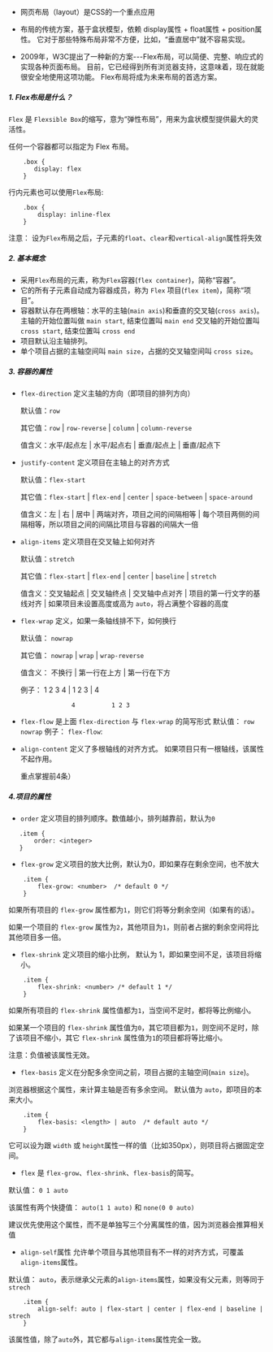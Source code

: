 * 网页布局（layout）是CSS的一个重点应用
* 布局的传统方案，基于盒状模型，依赖 display属性 + float属性 + position属性。
  它对于那些特殊布局非常不方便，比如，“垂直居中”就不容易实现。
  
* 2009年，W3C提出了一种新的方案---Flex布局，可以简便、完整、响应式的实现各种页面布局。
  目前，它已经得到所有浏览器支持，这意味着，现在就能很安全地使用这项功能。
  Flex布局将成为未来布局的首选方案。

##### 1. Flex布局是什么？
  `Flex` 是 `Flexsible Box`的缩写，意为“弹性布局”，用来为盒状模型提供最大的灵活性。

  任何一个容器都可以指定为 Flex 布局。
```
    .box {
       display: flex
    }           
```

  行内元素也可以使用`Flex`布局:

```
    .box {
        display: inline-flex
    }

```   
  注意： 设为`Flex`布局之后，子元素的`float`、`clear`和`vertical-align`属性将失效    

##### 2. 基本概念
  * 采用`Flex`布局的元素，称为`Flex`容器(`flex container`)，简称“容器”。
  * 它的所有子元素自动成为容器成员，称为 `Flex` 项目(`flex item`)，简称“项目”。
  * 容器默认存在两根轴：水平的主轴(`main axis`)和垂直的交叉轴(`cross axis`)。
    主轴的开始位置叫做 `main start`, 结束位置叫 `main end`
    交叉轴的开始位置叫 `cross start`, 结束位置叫 `cross end`
  * 项目默认沿主轴排列。
  * 单个项目占据的主轴空间叫 `main size`，占据的交叉轴空间叫 `cross size`。  

##### 3. 容器的属性
  * `flex-direction` 定义主轴的方向（即项目的排列方向）  

    默认值：`row`

    其它值：`row` | `row-reverse` | `column` | `column-reverse`

    值含义：水平/起点左 | 水平/起点右 | 垂直/起点上 | 垂直/起点下

  * `justify-content` 定义项目在主轴上的对齐方式

    默认值：`flex-start`

    其它值：`flex-start` | `flex-end` | `center` | `space-between` | `space-around`  

    值含义：左 | 右 | 居中 | 两端对齐，项目之间的间隔相等 | 每个项目两侧的间隔相等，所以项目之间的间隔比项目与容器的间隔大一倍   
    
  * `align-items` 定义项目在交叉轴上如何对齐

    默认值：`stretch`

    其它值：`flex-start` | `flex-end` | `center` | `baseline` | `stretch`

    值含义：交叉轴起点 | 交叉轴终点 | 交叉轴中点对齐 | 项目的第一行文字的基线对齐 | 如果项目未设置高度或高为 `auto`，将占满整个容器的高度
    
  * `flex-wrap` 定义，如果一条轴线排不下，如何换行 

    默认值： `nowrap`

    其它值： `nowrap` | `wrap` | `wrap-reverse`

    值含义： 不换行 | 第一行在上方 | 第一行在下方

    例子：  1 2 3 4 |  1 2 3  |  4   

                      4          1 2 3

  * `flex-flow` 是上面 `flex-direction` 与 `flex-wrap` 的简写形式 
    默认值： `row` `nowrap`
    例子： `flex-flow`: <flex-direction> <flex-wrap>     

  * `align-content` 定义了多根轴线的对齐方式。
    如果项目只有一根轴线，该属性不起作用。

    重点掌握前4条）

##### 4.项目的属性

  * `order` 定义项目的排列顺序。数值越小，排列越靠前，默认为`0`

 ```
    .item {
        order: <integer>
    }

```     


  * `flex-grow` 定义项目的放大比例，默认为0，即如果存在剩余空间，也不放大

```
    .item {
        flex-grow: <number>  /* default 0 */
    }

```

  如果所有项目的 `flex-grow` 属性都为`1`，则它们将等分剩余空间（如果有的话）。

  如果一个项目的 `flex-grow` 属性为`2`，其他项目为`1`，则前者占据的剩余空间将比其他项目多一倍。

    
  * `flex-shrink` 定义项目的缩小比例， 默认为 1，即如果空间不足，该项目将缩小。

```
    .item {
        flex-shrink: <number> /* default 1 */
    }

```
  如果所有项目的 `flex-shrink` 属性值都为`1`，当空间不足时，都将等比例缩小。

  如果某一个项目的 `flex-shrink` 属性值为`0`，其它项目都为`1`，则空间不足时，除了该项目不缩小，其它 `flex-shrink` 属性值为`1`的项目都将等比缩小。

  注意：负值被该属性无效。



  * `flex-basis` 定义在分配多余空间之前，项目占据的主轴空间(`main size`)。

  浏览器根据这个属性，来计算主轴是否有多余空间。 默认值为 `auto`，即项目的本来大小。

```
    .item {
        flex-basis: <length> | auto  /* default auto */
    }

```
  它可以设为跟 `width` 或 `height`属性一样的值（比如350px），则项目将占据固定空间。



  * `flex` 是 `flex-grow`、`flex-shrink`、`flex-basis`的简写。

  默认值： `0 1 auto`    

  该属性有两个快捷值： `auto(1 1 auto)` 和 `none(0 0 auto)`

  建议优先使用这个属性，而不是单独写三个分离属性的值，因为浏览器会推算相关值

  
      
  * `align-self`属性  允许单个项目与其他项目有不一样的对齐方式，可覆盖`align-items`属性。

  默认值： `auto`，表示继承父元素的`align-items`属性，如果没有父元素，则等同于`strech`

```
    .item {
        align-self: auto | flex-start | center | flex-end | baseline | strech
    }

```
  该属性值，除了`auto`外，其它都与`align-items`属性完全一致。 
      

 


